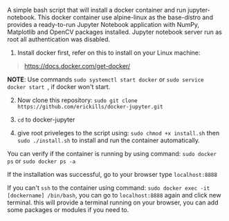 A simple bash script that will install a docker container and run jupyter-notebook. This docker container use alpine-linux as the base-distro and provides a ready-to-run Jupyter Notebook application with NumPy, Matplotlib and OpenCV packages installed. Jupyter notebook server run as root all authentication was disabled. 

1. Install docker first, refer on this to install on your Linux machine:

> https://docs.docker.com/get-docker/

**NOTE**: Use commands ``` sudo systemctl start docker ``` or ```sudo service docker start ```, if docker won't start.

2. Now clone this repository: ```sudo git clone https://github.com/erickills/docker-jupyter.git ```

3. ``` cd ``` to docker-jupyter 

4. give root priveleges to the script using: ``` sudo chmod +x install.sh ``` then ``` sudo ./install.sh ``` to install and run the container automatically.

You can verify if the container is running by using command: ``` sudo docker ps ``` or ``` sudo docker ps -a ```


If the installation was successful, go to your browser type ``` localhost:8888 ```

If you can't ``` ssh ``` to the container using command: ``` sudo docker exec -it [dockername] /bin/bash ```, you can go to ``` localhost:8888 ``` again and click new terminal. this will provide a terminal running on your browser, you can add some packages or modules if you need to.


